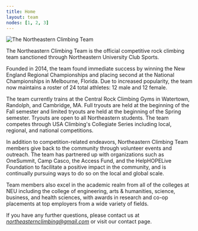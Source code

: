 ```yaml
---
title: Home
layout: team
nodes: [1, 2, 3]
---
```

![The Northeastern Climbing Team](/images/full_team_2022.png)

The Northeastern Climbing Team is the official competitive rock climbing team sanctioned through Northeastern University Club Sports.

Founded in 2014, the team found immediate success by winning the New England Regional Championships and placing second at the National Championships in Melbourne, Florida. Due to increased popularity, the team now maintains a roster of 24 total athletes: 12 male and 12 female.

The team currently trains at the Central Rock Climbing Gyms in Watertown, Randolph, and Cambridge, MA. Full tryouts are held at the beginning of the Fall semester and limited tryouts are held at the beginning of the Spring semester. Tryouts are open to all Northeastern students. The team competes through USA Climbing's Collegiate Series including local, regional, and national competitions.

In addition to competition-related endeavors, Northeastern Climbing Team members give back to the community through volunteer events and outreach. The team has partnered up with organizations such as OneSummit, Camp Casco, the Access Fund, and the HelpHOPELive Foundation to facilitate a positive impact in the community, and is continually pursuing ways to do so on the local and global scale.

Team members also excel in the academic realm from all of the colleges at NEU including the college of engineering, arts & humanities, science, business, and health sciences, with awards in research and co-op placements at top employers from a wide variety of fields.

If you have any further questions, please contact us at *northeasternclimbing@gmail.com* or visit our contact page.
